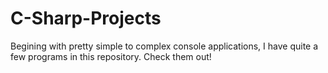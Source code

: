 # C-Sharp-Projects

Begining with pretty simple to complex console applications, I have quite a few programs in this repository. Check them out! 
